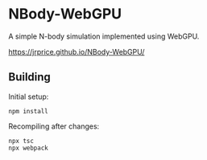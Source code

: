 NBody-WebGPU
============

A simple N-body simulation implemented using WebGPU.

https://jrprice.github.io/NBody-WebGPU/


Building
--------

Initial setup:

    npm install

Recompiling after changes:

    npx tsc
    npx webpack
